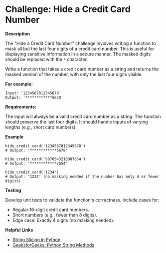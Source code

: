 # **Challenge: Hide a Credit Card Number**
<!-- markdownlint-disable MD036 -->
**Description**
<!-- markdownlint-disable MD013 -->
The "Hide a Credit Card Number" challenge involves writing a function to mask all but the last four digits of a credit card number. This is useful for displaying sensitive information in a secure manner. The masked digits should be replaced with the `*` character.

Write a function that takes a credit card number as a string and returns the masked version of the number, with only the last four digits visible.

**For example:**
<!-- markdownlint-disable MD040 -->
```
Input: '1234567812345678'
Output: '************5678'
```

**Requirements:**

The input will always be a valid credit card number as a string.
The function should preserve the last four digits.
It should handle inputs of varying lengths (e.g., short card numbers).

**Example**

```
hide_credit_card('1234567812345678')
# Output: '************5678'

hide_credit_card('9876543210987654')
# Output: '************7654'

hide_credit_card('1234')
# Output: '1234' (no masking needed if the number has only 4 or fewer digits)
```

**Testing**

Develop unit tests to validate the function's correctness. Include cases for:

- Regular 16-digit credit card numbers.
- Short numbers (e.g., fewer than 8 digits).
- Edge case: Exactly 4 digits (no masking needed).

**Helpful Links**

- [String Slicing in Python](https://www.geeksforgeeks.org/string-slicing-in-python/)
- [GeeksforGeeks: Python String Methods](https://www.geeksforgeeks.org/python-string-methods/)
